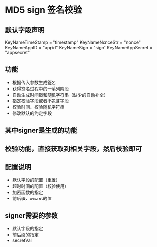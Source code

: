 # MD5 sign 签名校验

## 默认字段声明

KeyNameTimeStamp    = "timestamp"
KeyNameNonceStr     = "nonce"
KeyNameAppID        = "appid"
KeyNameSign         = "sign"
KeyNameAppSecret    = "appsecret"

## 功能

* 根据传入参数生成签名
* 获得签名过程中的一系列阶段
* 自动生成时间戳和随机字符串（缺少的自动补全）
* 指定校验字段或者不包含字段
* 校验时间、校验随机字符串
* 修改默认的约定字段

## 其中signer是生成的功能

## 校验功能，直接获取到相关字段，然后校验即可

## 配置说明

* 默认字段的配置（重置）
* 超时时间的配置（校验使用）
* 加密函数的指定
* 前后缀、secret的值

## signer需要的参数

* 默认字段的指定
* 前后缀的指定
* secretVal


